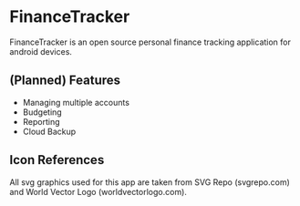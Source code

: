 # FinanceTracker

FinanceTracker is an open source personal finance tracking application for android devices. 

## (Planned) Features

* Managing multiple accounts
* Budgeting
* Reporting
* Cloud Backup

## Icon References

All svg graphics used for this app are taken from SVG Repo (svgrepo.com) and World Vector Logo (worldvectorlogo.com).

